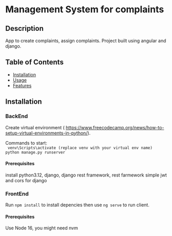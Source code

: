 # Management System for complaints

## Description

App to create complaints, assign complaints. Project built using angular and django.

## Table of Contents

- [Installation](#installation)
- [Usage](#usage)
- [Features](#features)

## Installation

### BackEnd

Create virtual environment ( https://www.freecodecamp.org/news/how-to-setup-virtual-environments-in-python/).

Commands to start:  
` venv\Scripts\activate (replace venv with your virtual env name)`  
`python manage.py runserver`

#### Prerequisites

install python3.12, django, django rest framework, rest farmework simple jwt and cors for django

### FrontEnd

Run `npm install` to install depencies then use `ng serve` to run client.

#### Prerequisites

Use Node 16, you might need nvm

